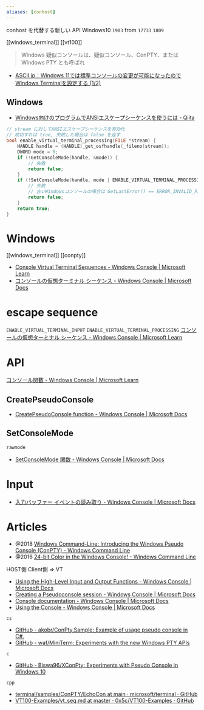 ```yaml
---
aliases: [conhost]
---
```


conhost を代替する新しい API
Windows10 `1903`
from `17733` `1809`

[[windows_terminal]] [[vt100]]

> Windows 疑似コンソールは、疑似コンソール、ConPTY、または Windows PTY とも呼ばれ

- [ASCII.jp：Windows 11では標準コンソールの変更が可能になったのでWindows Terminalを設定する (1/2)](https://ascii.jp/elem/000/004/079/4079062/)

## Windows
- [Windows向けのプログラムでANSIエスケープシーケンスを使うには - Qiita](https://qiita.com/mod_poppo/items/2ff384530c6f3215c635)

```c
// stream に対してANSIエスケープシーケンスを有効化
// 成功すれば true, 失敗した場合は false を返す 
bool enable_virtual_terminal_processing(FILE *stream) { 
	HANDLE handle = (HANDLE)_get_osfhandle(_fileno(stream)); 
	DWORD mode = 0;
	if (!GetConsoleMode(handle, &mode)) { 
		// 失敗 
		return false; 
	} 
	if (!SetConsoleMode(handle, mode | ENABLE_VIRTUAL_TERMINAL_PROCESSING)) { 
		// 失敗 
		// 古いWindowsコンソールの場合は GetLastError() == ERROR_INVALID_PARAMETER
		return false; 
	} 
	return true; 
}
```

# Windows
[[windows_terminal]]
[[conpty]]
- [Console Virtual Terminal Sequences - Windows Console | Microsoft Learn](https://learn.microsoft.com/en-us/windows/console/console-virtual-terminal-sequences)
- [コンソールの仮想ターミナル シーケンス - Windows Console | Microsoft Docs](https://docs.microsoft.com/ja-jp/windows/console/console-virtual-terminal-sequences)
# escape sequence
`ENABLE_VIRTUAL_TERMINAL_INPUT`
`ENABLE_VIRTUAL_TERMINAL_PROCESSING`
[コンソールの仮想ターミナル シーケンス - Windows Console | Microsoft Learn](https://learn.microsoft.com/ja-jp/windows/console/console-virtual-terminal-sequences)

# API
[コンソール関数 - Windows Console | Microsoft Learn](https://learn.microsoft.com/ja-jp/windows/console/console-functions)
## CreatePseudoConsole
- [CreatePseudoConsole function - Windows Console | Microsoft Docs](https://docs.microsoft.com/en-us/windows/console/createpseudoconsole)

## SetConsoleMode
`rawmode`
- [SetConsoleMode 関数 - Windows Console | Microsoft Docs](https://docs.microsoft.com/ja-jp/windows/console/setconsolemode)

# Input
- [入力バッファー イベントの読み取り - Windows Console | Microsoft Docs](https://docs.microsoft.com/ja-jp/windows/console/reading-input-buffer-events)

# Articles
- @2018 [Windows Command-Line: Introducing the Windows Pseudo Console (ConPTY) - Windows Command Line](https://devblogs.microsoft.com/commandline/windows-command-line-introducing-the-windows-pseudo-console-conpty/)
- @2016 [24-bit Color in the Windows Console! - Windows Command Line](https://devblogs.microsoft.com/commandline/24-bit-color-in-the-windows-console/)

HOST側
Client側 => VT
- [Using the High-Level Input and Output Functions - Windows Console | Microsoft Docs](https://docs.microsoft.com/en-us/windows/console/using-the-high-level-input-and-output-functions)
- [Creating a Pseudoconsole session - Windows Console | Microsoft Docs](https://docs.microsoft.com/en-us/windows/console/creating-a-pseudoconsole-session#preparing-for-creation-of-the-child-process)
- [Console documentation - Windows Console | Microsoft Docs](https://docs.microsoft.com/en-us/windows/console/)
- [Using the Console - Windows Console | Microsoft Docs](https://docs.microsoft.com/en-us/windows/console/using-the-console)

`cs`
- [GitHub - akobr/ConPty.Sample: Example of usage pseudo console in C#.](https://github.com/akobr/ConPty.Sample)
- [GitHub - waf/MiniTerm: Experiments with the new Windows PTY APIs](https://github.com/waf/MiniTerm)

`c`
- [GitHub - Biswa96/XConPty: Experiments with Pseudo Console in Windows 10](https://github.com/Biswa96/XConPty)

`cpp`
- [terminal/samples/ConPTY/EchoCon at main · microsoft/terminal · GitHub](https://github.com/microsoft/terminal/tree/master/samples/ConPTY/EchoCon)
- [VT100-Examples/vt_seq.md at master · 0x5c/VT100-Examples · GitHub](https://github.com/0x5c/VT100-Examples/blob/master/vt_seq.md)

